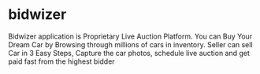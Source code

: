 # bidwizer
Bidwizer application is Proprietary Live Auction Platform. You can Buy Your Dream Car by  Browsing through millions of cars in inventory. Seller can sell Car in 3 Easy Steps, Capture the car photos, schedule live auction and get paid fast from the highest bidder
